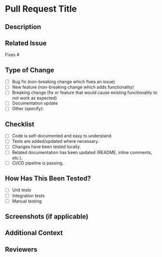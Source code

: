 # Pull Request Title
<!-- Provide a clear and descriptive title for your pull request -->

## Description
<!-- Describe your changes in detail. Include the problem you're solving, how you've solved it, and any remaining work. -->

## Related Issue
<!-- Link to the issue this PR resolves. Use "Fixes #<issue_number>" to auto-close the issue when the PR is merged. -->
Fixes #

## Type of Change
<!-- Please delete options that are not relevant. -->
- [ ] Bug fix (non-breaking change which fixes an issue)
- [ ] New feature (non-breaking change which adds functionality)
- [ ] Breaking change (fix or feature that would cause existing functionality to not work as expected)
- [ ] Documentation update
- [ ] Other (specify):

## Checklist
- [ ] Code is self-documented and easy to understand.
- [ ] Tests are added/updated where necessary.
- [ ] Changes have been tested locally.
- [ ] Related documentation has been updated (README, inline comments, etc.).
- [ ] CI/CD pipeline is passing.

## How Has This Been Tested?
<!-- Describe the tests you ran to verify your changes. Provide instructions so reviewers can reproduce them. -->
- [ ] Unit tests
- [ ] Integration tests
- [ ] Manual testing

## Screenshots (if applicable)
<!-- Add screenshots to help explain your changes or demonstrate functionality. -->

## Additional Context
<!-- Add any other context about the PR here, such as dependencies or potential edge cases. -->

## Reviewers
<!-- Add the GitHub usernames of anyone you want to review this PR. -->

